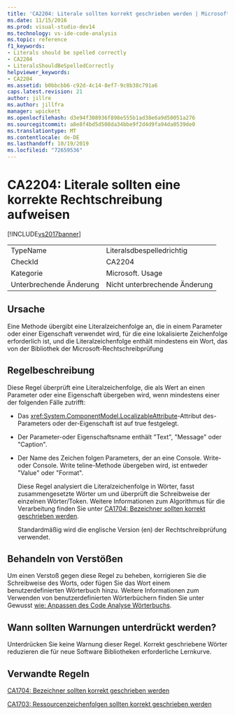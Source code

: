 ```yaml
---
title: 'CA2204: Literale sollten korrekt geschrieben werden | Microsoft-Dokumentation'
ms.date: 11/15/2016
ms.prod: visual-studio-dev14
ms.technology: vs-ide-code-analysis
ms.topic: reference
f1_keywords:
- Literals should be spelled correctly
- CA2204
- LiteralsShouldBeSpelledCorrectly
helpviewer_keywords:
- CA2204
ms.assetid: b0bbcbb6-c92d-4c14-8ef7-9c8b38c791a6
caps.latest.revision: 21
author: jillre
ms.author: jillfra
manager: wpickett
ms.openlocfilehash: d3e94f308936f898e555b1ad38e6a9d50051a276
ms.sourcegitcommit: a8e8f4bd5d508da34bbe9f2d4d9fa94da0539de0
ms.translationtype: MT
ms.contentlocale: de-DE
ms.lasthandoff: 10/19/2019
ms.locfileid: "72659536"
---
```

# <a name="ca2204-literals-should-be-spelled-correctly"></a>CA2204: Literale sollten eine korrekte Rechtschreibung aufweisen
[!INCLUDE[vs2017banner](../includes/vs2017banner.md)]

|||
|-|-|
|TypeName|Literalsdbespelledrichtig|
|CheckId|CA2204|
|Kategorie|Microsoft. Usage|
|Unterbrechende Änderung|Nicht unterbrechende Änderung|

## <a name="cause"></a>Ursache
 Eine Methode übergibt eine Literalzeichenfolge an, die in einem Parameter oder einer Eigenschaft verwendet wird, für die eine lokalisierte Zeichenfolge erforderlich ist, und die Literalzeichenfolge enthält mindestens ein Wort, das von der Bibliothek der Microsoft-Rechtschreibprüfung

## <a name="rule-description"></a>Regelbeschreibung
 Diese Regel überprüft eine Literalzeichenfolge, die als Wert an einen Parameter oder eine Eigenschaft übergeben wird, wenn mindestens einer der folgenden Fälle zutrifft:

- Das <xref:System.ComponentModel.LocalizableAttribute>-Attribut des-Parameters oder der-Eigenschaft ist auf true festgelegt.

- Der Parameter-oder Eigenschaftsname enthält "Text", "Message" oder "Caption".

- Der Name des Zeichen folgen Parameters, der an eine Console. Write-oder Console. Write teline-Methode übergeben wird, ist entweder "Value" oder "Format".

  Diese Regel analysiert die Literalzeichenfolge in Wörter, fasst zusammengesetzte Wörter um und überprüft die Schreibweise der einzelnen Wörter/Token. Weitere Informationen zum Algorithmus für die Verarbeitung finden Sie unter [CA1704: Bezeichner sollten korrekt geschrieben werden](../code-quality/ca1704-identifiers-should-be-spelled-correctly.md).

  Standardmäßig wird die englische Version (en) der Rechtschreibprüfung verwendet.

## <a name="how-to-fix-violations"></a>Behandeln von Verstößen
 Um einen Verstoß gegen diese Regel zu beheben, korrigieren Sie die Schreibweise des Worts, oder fügen Sie das Wort einem benutzerdefinierten Wörterbuch hinzu. Weitere Informationen zum Verwenden von benutzerdefinierten Wörterbüchern finden Sie unter Gewusst [wie: Anpassen des Code Analyse Wörterbuchs](../code-quality/how-to-customize-the-code-analysis-dictionary.md).

## <a name="when-to-suppress-warnings"></a>Wann sollten Warnungen unterdrückt werden?
 Unterdrücken Sie keine Warnung dieser Regel. Korrekt geschriebene Wörter reduzieren die für neue Software Bibliotheken erforderliche Lernkurve.

## <a name="related-rules"></a>Verwandte Regeln
 [CA1704: Bezeichner sollten korrekt geschrieben werden](../code-quality/ca1704-identifiers-should-be-spelled-correctly.md)

 [CA1703: Ressourcenzeichenfolgen sollten korrekt geschrieben werden](../code-quality/ca1703-resource-strings-should-be-spelled-correctly.md)
